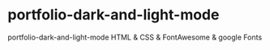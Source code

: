 # portfolio-dark-and-light-mode
 portfolio-dark-and-light-mode HTML & CSS & FontAwesome & google Fonts

